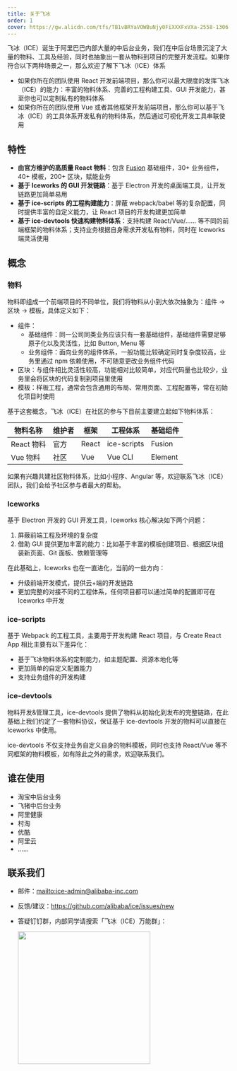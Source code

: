 ```yaml
---
title: 关于飞冰
order: 1
cover: https://gw.alicdn.com/tfs/TB1vBRYaVOWBuNjy0FiXXXFxVXa-2558-1306.jpg
---
```


飞冰（ICE）诞生于阿里巴巴内部大量的中后台业务，我们在中后台场景沉淀了大量的物料、工具及经验，同时也抽象出一套从物料到项目的完整开发流程。如果你符合以下两种场景之一，那么欢迎了解下飞冰（ICE）体系

- 如果你所在的团队使用 React 开发前端项目，那么你可以最大限度的发挥飞冰（ICE）的能力：丰富的物料体系、完善的工程构建工具、GUI 开发能力，甚至你也可以定制私有的物料体系
- 如果你所在的团队使用 Vue 或者其他框架开发前端项目，那么你可以基于飞冰（ICE）的工具体系开发私有的物料体系，然后通过可视化开发工具串联使用

## 特性

- **由官方维护的高质量 React 物料**：包含 [Fusion](https://fusion.design) 基础组件，30+ 业务组件，40+ 模板，200+ 区块，赋能业务
- **基于 Iceworks 的 GUI 开发链路**：基于 Electron 开发的桌面端工具，让开发链路更加简单易用
- **基于 ice-scripts 的工程构建能力**：屏蔽 webpack/babel 等的复杂配置，同时提供丰富的自定义能力，让 React 项目的开发构建更加简单
- **基于 ice-devtools 快速构建物料体系**：支持构建 React/Vue/…… 等不同的前端框架的物料体系；支持业务根据自身需求开发私有物料，同时在 Iceworks 端灵活使用

## 概念

### 物料

物料即组成一个前端项目的不同单位，我们将物料从小到大依次抽象为：组件 -> 区块 -> 模板，具体定义如下：

- 组件：
  - 基础组件：同一公司同类业务应该只有一套基础组件，基础组件需要足够原子化以及灵活性，比如 Button, Menu 等
  - 业务组件：面向业务的组件体系，一般功能比较确定同时复杂度较高，业务里通过 npm 依赖使用，不可随意更改业务组件代码
- 区块：与组件相比灵活性较高，功能相对比较简单，对应代码量也比较少，业务里会将区块的代码复制到项目里使用
- 模板：样板工程，通常会包含通用的布局、常用页面、工程配置等，常在初始化项目时使用

基于这套概念，飞冰（ICE）在社区的参与下目前主要建立起如下物料体系：

|  物料名称  |  维护者  |  框架 |  工程体系  |  基础组件 |
|-----------|---------|------|-----------|----------|
|React 物料 | 官方     | React |ice-scripts| Fusion |
|Vue 物料   | 社区     | Vue   | Vue CLI  | Element  |

如果有兴趣共建社区物料体系，比如小程序、Angular 等，欢迎联系飞冰（ICE）团队，我们会给予社区参与者最大的帮助。

### Iceworks

基于 Electron 开发的 GUI 开发工具，Iceworks 核心解决如下两个问题：

1. 屏蔽前端工程及环境的复杂度
2. 借助 GUI 提供更加丰富的能力：比如基于丰富的模板创建项目、根据区块组装新页面、Git 面板、依赖管理等

在此基础上，Iceworks 也在一直进化，当前的一些方向：

- 升级前端开发模式，提供云+端的开发链路
- 更加完整的对接不同的工程体系，任何项目都可以通过简单的配置即可在 Iceworks 中开发

### ice-scripts

基于 Webpack 的工程工具，主要用于开发构建 React 项目，与 Create React App 相比主要有以下差异化：

- 基于飞冰物料体系的定制能力，如主题配置、资源本地化等
- 更加简单的自定义配置能力
- 支持业务组件的开发构建

### ice-devtools

物料开发&管理工具，ice-devtools 提供了物料从初始化到发布的完整链路，在此基础上我们约定了一套物料协议，保证基于 ice-devtools 开发的物料可以直接在 Iceworks 中使用。

ice-devtools 不仅支持业务自定义自身的物料模板，同时也支持 React/Vue 等不同框架的物料模板，如有除此之外的需求，欢迎联系我们。

## 谁在使用

- 淘宝中后台业务
- 飞猪中后台业务
- 阿里健康
- 村淘
- 优酷
- 阿里云
- ……

## 联系我们

* 邮件：<mailto:ice-admin@alibaba-inc.com>
* 反馈/建议：<https://github.com/alibaba/ice/issues/new>
* 答疑钉钉群，内部同学请搜索「飞冰（ICE）万能群」：

  <img src="https://img.alicdn.com/tfs/TB1UKaqEsbpK1RjSZFyXXX_qFXa-970-1280.jpg" width="300" />